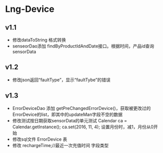 # Lng-Device
## v1.1 
* 修改dataToString 格式转换
* senseorDao添加 findByProductIdAndDate接口。根据时间，产品id查询sensorData
## v1.2
* 修改json返回“faultType”，显示“faultTybe”的错误
## v1.3
* ErrorDeviceDao 添加 getPreChangedErrorDevice()，获取被更改过的ErrorDevice的list，即其中的updateMan字段不空的数据
* 修改测试按日期获取sensorData的单元测试 
    Calendar ca = Calendar.getInstance();
    ca.set(2016, 11, 4);  设置月份时，减1，月份从0开始
* 修改sql文件  ErrorDevice 表
* 修改 rechargeTime;//最近一次充值时间 字段类型
